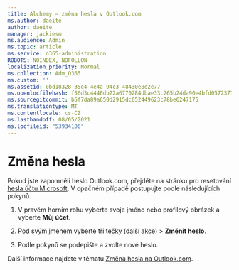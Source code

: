 ```yaml
---
title: Alchemy – změna hesla v Outlook.com
ms.author: daeite
author: daeite
manager: jackiesm
ms.audience: Admin
ms.topic: article
ms.service: o365-administration
ROBOTS: NOINDEX, NOFOLLOW
localization_priority: Normal
ms.collection: Adm_O365
ms.custom: ''
ms.assetid: 0bd18328-35e4-4e4a-94c3-48430e8e2e77
ms.openlocfilehash: f56d3c4446db22a6770284dbae33c265b24da90e4bfd05723770de6b2d20426f
ms.sourcegitcommit: b5f7da89a650d2915dc652449623c78be6247175
ms.translationtype: MT
ms.contentlocale: cs-CZ
ms.lasthandoff: 08/05/2021
ms.locfileid: "53934106"
---
```

# <a name="change-your-password"></a>Změna hesla

Pokud jste zapomněli heslo Outlook.com, přejděte na stránku pro resetování [hesla účtu Microsoft](https://go.microsoft.com/fwlink/p/?linkid=841909). V opačném případě postupujte podle následujících pokynů.
  
1. V pravém horním rohu vyberte svoje jméno nebo profilový obrázek a vyberte **Můj účet**. 
    
2. Pod svým jménem vyberte tři tečky (další akce) > **Změnit heslo**. 
    
3. Podle pokynů se podepište a zvolte nové heslo. 
    
Další informace najdete v tématu [Změna hesla na Outlook.com](https://support.office.com/article/2138d690-811c-4545-b2f3-e4dbe80c9735.aspx).
  

